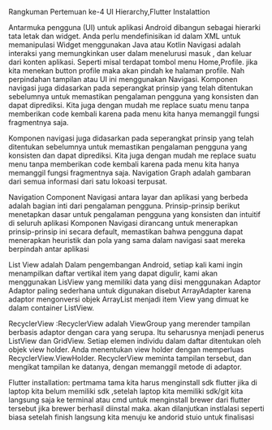 Rangkuman Pertemuan ke-4
UI Hierarchy,Flutter Instalattion

Antarmuka pengguna (UI) untuk aplikasi Android dibangun sebagai hierarki tata letak dan widget. 
Anda perlu mendefinisikan id dalam XML untuk memanipulasi Widget menggunakan Java atau Kotlin Navigasi adalah interaksi yang memungkinkan user dalam menelurusi masuk , dan keluar dari konten aplikasi. 
Seperti misal terdapat tombol menu Home,Profile. jika kita menekan button profile maka akan pindah ke halaman profile. Nah perpindahan tampilan atau UI ini menggunakan Navigasi. 
Komponen navigasi juga didasarkan pada seperangkat prinsip yang telah ditentukan sebelumnya untuk memastikan pengalaman pengguna yang konsisten dan dapat diprediksi. 
Kita juga dengan mudah me replace suatu menu tanpa memberikan code kembali karena pada menu kita hanya memanggil fungsi fragmentnya saja. 

Komponen navigasi juga didasarkan pada seperangkat prinsip yang telah ditentukan sebelumnya untuk memastikan pengalaman pengguna yang konsisten dan dapat diprediksi. 
Kita juga dengan mudah me replace suatu menu tanpa memberikan code kembali karena pada menu kita hanya memanggil fungsi fragmentnya saja. 
Navigation Graph adalah gambaran dari semua informasi dari satu lokoasi terpusat.

Navigation Component Navigasi antara layar dan aplikasi yang berbeda adalah bagian inti dari pengalaman pengguna. 
Prinsip-prinsip berikut menetapkan dasar untuk pengalaman pengguna yang konsisten dan intuitif di seluruh aplikasi 
Komponen Navigasi dirancang untuk menerapkan prinsip-prinsip ini secara default, memastikan bahwa pengguna dapat menerapkan heuristik dan pola yang sama dalam navigasi saat mereka berpindah antar aplikasi

List View adalah Dalam pengembangan Android, setiap kali kami ingin menampilkan daftar vertikal item yang dapat digulir, kami akan menggunakan LisView yang memiliki data yang diisi menggunakan Adaptor
Adaptor paling sederhana untuk digunakan disebut ArrayAdapter karena adaptor mengonversi objek ArrayList menjadi item View yang dimuat ke dalam container ListView.

RecyclerView :RecyclerView adalah ViewGroup yang merender tampilan berbasis adaptor dengan cara yang serupa. Itu seharusnya menjadi penerus ListView dan GridView.
Setiap elemen individu dalam daftar ditentukan oleh objek view holder. Anda menentukan view holder dengan memperluas RecyclerView.ViewHolder.
RecyclerView meminta tampilan tersebut, dan mengikat tampilan ke datanya, dengan memanggil metode di adaptor. 

Flutter installation:
pertmama tama kita harus menginstall sdk flutter jika di laptop kita belum memiliki sdk ,setelah laptop kita memiliki sdk/git kita langsung saja ke terminal atau
cmd untuk menginstall brewer dari flutter tersebut jika brewer berhasil diinstal maka. akan dilanjutkan instlalasi seperti biasa setelah finish langsung kita menuju
ke andorid stuio untuk finalisasi
